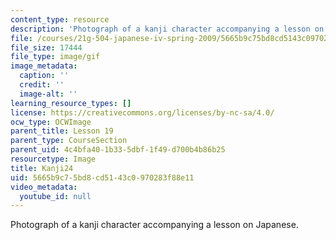 ```yaml
---
content_type: resource
description: 'Photograph of a kanji character accompanying a lesson on Japanese. '
file: /courses/21g-504-japanese-iv-spring-2009/5665b9c75bd8cd5143c0970283f88e11_Kanji24.gif
file_size: 17444
file_type: image/gif
image_metadata:
  caption: ''
  credit: ''
  image-alt: ''
learning_resource_types: []
license: https://creativecommons.org/licenses/by-nc-sa/4.0/
ocw_type: OCWImage
parent_title: Lesson 19
parent_type: CourseSection
parent_uid: 4c4bfa40-1b33-5dbf-1f49-d700b4b86b25
resourcetype: Image
title: Kanji24
uid: 5665b9c7-5bd8-cd51-43c0-970283f88e11
video_metadata:
  youtube_id: null
---
```

Photograph of a kanji character accompanying a lesson on Japanese. 